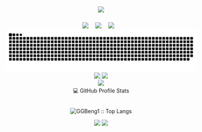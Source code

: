 <!-- 动态打字效果 -->
<h1 align="center">
  <a href="http://www.ggbeng.shop">
    <img src="https://readme-typing-svg.herokuapp.com/?lines=Hello , I am GGbeng! &center=true&size=27">
  </a>
</h1>
<div align="center">
  <a href="http://www.ggbeng.shop"><img src="https://img.shields.io/badge/website-%E4%B8%AA%E4%BA%BA%E7%BD%91%E7%AB%99-blue"></a>&emsp;
  <a href="http://blog.ggbeng.shop"><img src="https://img.shields.io/badge/CSDN-%E5%8D%9A%E5%AE%A2-c32136"></a>&emsp;
  <a href="https://space.bilibili.com/4322520"><img src="https://img.shields.io/badge/bilibili-B%E7%AB%99-ff69b4"></a>&emsp;
</div>
<div align="center">
  <img  src="./assets/github-contribution-grid-snake.svg"
       alt="snake" /></a>
</div>
<!-- 比较好的开源项目卡片 -->
<div align="center">
<a href="https://github.com/GGBeng1/Gantt">
  <img src="https://github-readme-stats.vercel.app/api/pin/?username=GGBeng1&repo=Gantt&theme=dark&bg_color=0d1117&hide_border=true" /></a>
<a href="https://github.com/GGBeng1/vue-egg-admin">
  <img src="https://github-readme-stats.vercel.app/api/pin/?username=GGBeng1&repo=vue-egg-admin&theme=dark&bg_color=0d1117&hide_border=true" /></a>
</div>
<div align="center"> <img src="https://github-profile-trophy.vercel.app/?username=GGBeng1" /> </div>
<summary align="center">💻 GitHub Profile Stats</summary>
  <div>
      <br/>
        <p align="center">
          <img src="https://github-readme-stats.vercel.app/api/top-langs/?username=GGBeng1&langs_count=6&theme=gruvbox&layout=compact&hide_border=true" alt="GGBeng1 :: Top Langs" /></a>
        </p>
        <p align="center">
          <img width="49.5%" src="https://github-readme-stats.vercel.app/api?username=GGBeng1&show_icons=true&theme=gruvbox&hide_border=true" />
          <img width="49.5%" src="https://github-readme-streak-stats.herokuapp.com/?user=GGBeng1&theme=gruvbox&hide_border=true" />
          </a>
       </p>
     <br>
  </div>
